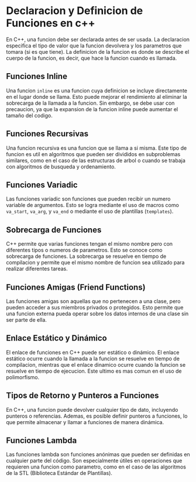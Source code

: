 # Declaracion y Definicion de Funciones en c++

En C++, una funcion debe ser declarada antes de ser usada. La declaracion especifica el tipo de valor que la funcion devolvera y los parametros que tomara (si es que tiene). La definicion de la funcion es donde se describe el cuerpo de la funcion, es decir, que hace la funcion cuando es llamada.

## Funciones Inline

Una funcion `inline` es una funcion cuya definicion se incluye directamente en el lugar donde se llama. Esto puede mejorar el rendimiento al eliminar la sobrecarga de la llamada a la funcion. Sin embargo, se debe usar con precaucion, ya que la expansion de la funcion inline puede aumentar el tamaño del codigo.

## Funciones Recursivas

Una funcion recursiva es una funcion que se llama a si misma. Este tipo de funcion es util en algoritmos que pueden ser divididos en subproblemas similares, como en el caso de las estructuras de arbol o cuando se trabaja con algoritmos de busqueda y ordenamiento.

## Funciones Variadic

Las funciones variadic son funciones que pueden recibir un numero variable de argumentos. Esto se logra mediante el uso de macros como `va_start`, `va_arg`, y `va_end` o mediante el uso de plantillas (`templates`).

## Sobrecarga de Funciones

C++ permite que varias funciones tengan el mismo nombre pero con diferentes tipos o numeros de parametros. Esto se conoce como sobrecarga de funciones. La sobrecarga se resuelve en tiempo de compilacion y permite que el mismo nombre de funcion sea utilizado para realizar diferentes tareas.

## Funciones Amigas (Friend Functions)

Las funciones amigas son aquellas que no pertenecen a una clase, pero pueden acceder a sus miembros privados o protegidos. Esto permite que una funcion externa pueda operar sobre los datos internos de una clase sin ser parte de ella.

## Enlace Estático y Dinámico

El enlace de funciones en C++ puede ser estático o dinámico. El enlace estático ocurre cuando la llamada a la funcion se resuelve en tiempo de compilacion, mientras que el enlace dinamico ocurre cuando la funcion se resuelve en tiempo de ejecucion. Este ultimo es mas comun en el uso de polimorfismo.

## Tipos de Retorno y Punteros a Funciones

En C++, una funcion puede devolver cualquier tipo de dato, incluyendo punteros o referencias. Ademas, es posible definir punteros a funciones, lo que permite almacenar y llamar a funciones de manera dinámica.

## Funciones Lambda

Las funciones lambda son funciones anónimas que pueden ser definidas en cualquier parte del código. Son especialmente útiles en operaciones que requieren una funcion como parametro, como en el caso de las algoritmos de la STL (Biblioteca Estándar de Plantillas).
